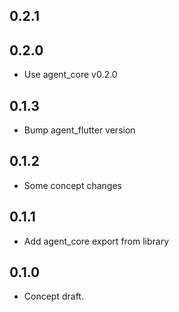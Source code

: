 ## 0.2.1

## 0.2.0

 - Use agent_core v0.2.0

## 0.1.3

 - Bump agent_flutter version

## 0.1.2

 - Some concept changes

## 0.1.1

 - Add agent_core export from library

## 0.1.0

- Concept draft.
